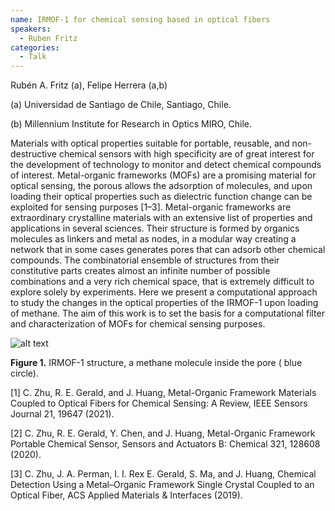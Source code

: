 ```yaml
---
name: IRMOF-1 for chemical sensing based in optical fibers
speakers:
  - Ruben Fritz
categories:
  - Talk
---
```

Rubén A. Fritz (a), Felipe Herrera (a,b)

(a) Universidad de Santiago de Chile, Santiago, Chile.

(b) Millennium Institute for Research in Optics MIRO, Chile.

Materials with optical properties suitable for portable, reusable, and non-destructive chemical sensors with high specificity are of great interest for the development of technology to monitor and detect chemical compounds of interest. Metal-organic frameworks (MOFs) are a promising material for optical sensing, the porous allows the adsorption of molecules, and upon loading their optical properties such as dielectric function change can be exploited for sensing purposes [1–3]. Metal-organic frameworks are extraordinary crystalline materials with an extensive list of properties and applications in several sciences. Their structure is formed by organics molecules as linkers and metal as nodes, in a modular way creating a network that in some cases generates pores that can adsorb other chemical compounds. The combinatorial ensemble of structures from their constitutive parts creates almost an infinite number of possible combinations and a very rich chemical space, that is extremely difficult to explore solely by experiments. Here we present a computational approach to study the changes in the optical properties of the IRMOF-1 upon loading of methane. The aim of this work is to set the basis for a computational filter and characterization of MOFs for chemical sensing purposes. 

![alt text](../../assets/speakers_figures/rubenFritz.png)

**Figure 1.** IRMOF-1 structure, a methane molecule inside the pore ( blue circle).


[1]	C. Zhu, R. E. Gerald, and J. Huang, Metal-Organic Framework Materials Coupled to Optical Fibers for Chemical Sensing: A Review, IEEE Sensors Journal 21, 19647 (2021).

[2]	C. Zhu, R. E. Gerald, Y. Chen, and J. Huang, Metal-Organic Framework Portable Chemical Sensor, Sensors and Actuators B: Chemical 321, 128608 (2020).

[3]	C. Zhu, J. A. Perman, I. I. Rex E.  Gerald, S. Ma, and J. Huang, Chemical Detection Using a Metal–Organic Framework Single Crystal Coupled to an Optical Fiber, ACS Applied Materials & Interfaces (2019).  